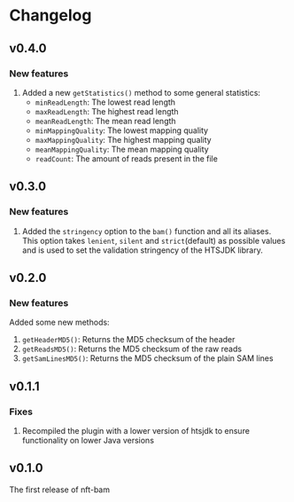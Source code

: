 # Changelog

## v0.4.0

### New features

1. Added a new `getStatistics()` method to some general statistics:
   - `minReadLength`: The lowest read length
   - `maxReadLength`: The highest read length
   - `meanReadLength`: The mean read length
   - `minMappingQuality`: The lowest mapping quality
   - `maxMappingQuality`: The highest mapping quality
   - `meanMappingQuality`: The mean mapping quality
   - `readCount`: The amount of reads present in the file

## v0.3.0

### New features

1. Added the `stringency` option to the `bam()` function and all its aliases. This option takes `lenient`, `silent` and `strict`(default) as possible values and is used to set the validation stringency of the HTSJDK library.

## v0.2.0

### New features

Added some new methods:

1. `getHeaderMD5()`: Returns the MD5 checksum of the header
2. `getReadsMD5()`: Returns the MD5 checksum of the raw reads
3. `getSamLinesMD5()`: Returns the MD5 checksum of the plain SAM lines

## v0.1.1

### Fixes

1. Recompiled the plugin with a lower version of htsjdk to ensure functionality on lower Java versions

## v0.1.0

The first release of nft-bam
